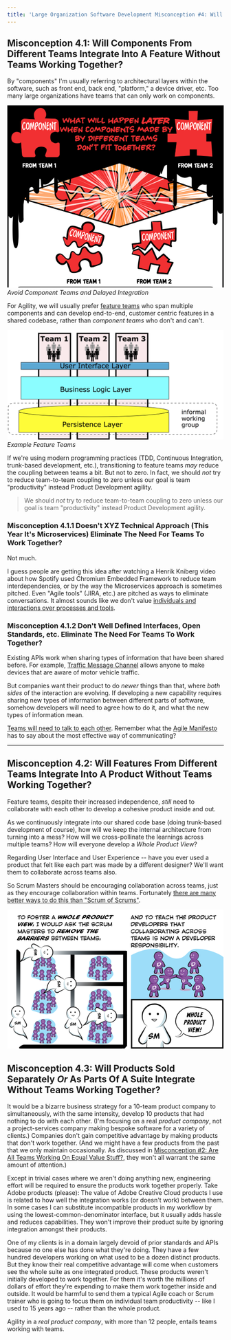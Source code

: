 ```yaml
---
title: 'Large Organization Software Development Misconception #4: Will Parts Made By Different Teams Fit Together By Magic?'
---
```


## Misconception 4.1: Will Components From Different Teams Integrate Into A Feature Without Teams Working Together?

By "components" I'm usually referring to architectural layers within the software, such as front end, back end, "platform," a device driver, etc.  Too many large organizations have teams that can only work on components.

[![Components Don't Fit Together](../images/components-dont-fit-together.png)](/Why-Scrum-Isnt-Making-Your-Company-Very-Agile/)
*Avoid Component Teams and Delayed Integration*

For Agility, we will usually prefer [feature teams](https://less.works/less/structure/feature-teams.html) who span multiple components and can develop end-to-end, customer centric features in a shared codebase, rather than *component teams* who don't and can't.

![Feature Teams](../images/feature-teams.png)
*Example Feature Teams*

If we're using modern programming practices (TDD, Continuous Integration, trunk-based development, etc.), transitioning to feature teams *may* reduce the coupling between teams a bit.  But not to zero.  In fact, we should *not* try to reduce team-to-team coupling to zero unless our goal is team "productivity" instead Product Development agility.
> We should *not* try to reduce team-to-team coupling to zero unless our goal is team "productivity" instead Product Development agility.


### Misconception 4.1.1 Doesn't XYZ Technical Approach (This Year It's Microservices) Eliminate The Need For Teams To Work Together?

Not much.

I guess people are getting this idea after watching a Henrik Kniberg video about how Spotify used Chromium Embedded Framework to reduce team interdependencies, or by the way the Microservices approach is sometimes pitched.  Even "Agile tools" (JIRA, etc.) are pitched as ways to eliminate conversations.  It almost sounds like we don't value [individuals and interactions over processes and tools](https://agilemanifesto.org).

### Misconception 4.1.2 Don't Well Defined Interfaces, Open Standards, etc. Eliminate The Need For Teams To Work Together?

Existing APIs work when sharing types of information that have been shared before.  For example, [Traffic Message Channel](https://en.wikipedia.org/wiki/Traffic_message_channel) allows anyone to make devices that are aware of motor vehicle traffic.

But companies want their product to do *newer* things than that, where *both sides* of the interaction are evolving.  If developing a new capability requires sharing new types of information between different parts of software, somehow developers will need to agree how to do it, and what the new types of information mean.

[Teams will need to talk to each other](https://less.works/less/framework/coordination-and-integration.html).  Remember what the [Agile Manifesto](https://agilemanifesto.org/principles.html) has to say about the most effective way of communicating?

* * *

## Misconception 4.2: Will Features From Different Teams Integrate Into A Product Without Teams Working Together?

Feature teams, despite their increased independence, *still* need to collaborate with each other to develop a cohesive product inside and out.

As we continuously integrate into our shared code base (doing trunk-based development of course), how will we keep the internal architecture from turning into a mess?  How will we cross-pollinate the learnings across multiple teams?  How will everyone develop a *Whole Product View*?

Regarding User Interface and User Experience -- have you ever used a product that felt like each part was made by a different designer?  We'll want them to collaborate across teams also.

So Scrum Masters should be encouraging collaboration across teams, just as they encourage collaboration within teams.  Fortunately [there are many better ways to do this than "Scrum of Scrums"](https://less.works/less/framework/coordination-and-integration.html).

![Tear down the wall](../images/tear-down-the-wall.png)

## Misconception 4.3: Will Products Sold Separately _Or_ As Parts Of A Suite Integrate Without Teams Working Together?

It would be a bizarre business strategy for a 10-team product company to simultaneously, with the same intensity, develop 10 products that had nothing to do with each other.  (I'm focusing on a real *product company*, not a project-services company making bespoke software for a variety of clients.)  Companies don't gain competitive advantage by making products that don't work together.  (And we might have a few products from the past that we only maintain occasionally.  As discussed in [Misconception #2: Are All Teams Working On Equal Value Stuff?](/misconception-2-all-teams-are-working-on-equal-value/), they won't all warrant the same amount of attention.)

Except in trivial cases where we aren't doing anything new, engineering effort will be required to ensure the products work together properly.  Take Adobe products (please):  The value of Adobe Creative Cloud products I use is related to how well the integration works (or doesn't work) between them.  In some cases I can substitute incompatible products in my workflow by using the lowest-common-denominator interface, but it usually adds hassle and reduces capabilities.  They won't improve their product suite by ignoring integration amongst their products.  

One of my clients is in a domain largely devoid of prior standards and APIs because no one else has done what they're doing.  They have a few hundred developers working on what used to be a dozen distinct products.  But they know their real competitive advantage will come when customers see the whole suite as one integrated product.  These products weren't initially developed to work together.  For them it's worth the millions of dollars of effort they're expending to make them work together inside and outside.  It would be harmful to send them a typical Agile coach or Scrum trainer who is going to focus them on individual team productivity -- like I used to 15 years ago -- rather than the whole product.

Agility in a *real product company*, with more than 12 people, entails teams working with teams.

